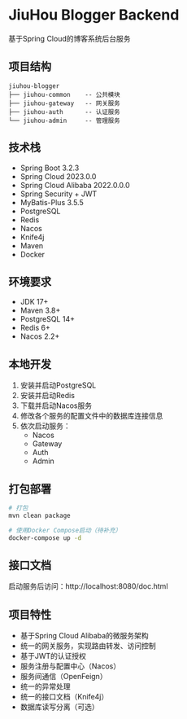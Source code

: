 # JiuHou Blogger Backend

基于Spring Cloud的博客系统后台服务

## 项目结构

```
jiuhou-blogger
├── jiuhou-common    -- 公共模块
├── jiuhou-gateway   -- 网关服务
├── jiuhou-auth      -- 认证服务
└── jiuhou-admin     -- 管理服务
```

## 技术栈

- Spring Boot 3.2.3
- Spring Cloud 2023.0.0
- Spring Cloud Alibaba 2022.0.0.0
- Spring Security + JWT
- MyBatis-Plus 3.5.5
- PostgreSQL
- Redis
- Nacos
- Knife4j
- Maven
- Docker

## 环境要求

- JDK 17+
- Maven 3.8+
- PostgreSQL 14+
- Redis 6+
- Nacos 2.2+

## 本地开发

1. 安装并启动PostgreSQL
2. 安装并启动Redis
3. 下载并启动Nacos服务
4. 修改各个服务的配置文件中的数据库连接信息
5. 依次启动服务：
   - Nacos
   - Gateway
   - Auth
   - Admin

## 打包部署

```bash
# 打包
mvn clean package

# 使用Docker Compose启动（待补充）
docker-compose up -d
```

## 接口文档

启动服务后访问：http://localhost:8080/doc.html

## 项目特性

- 基于Spring Cloud Alibaba的微服务架构
- 统一的网关服务，实现路由转发、访问控制
- 基于JWT的认证授权
- 服务注册与配置中心（Nacos）
- 服务间通信（OpenFeign）
- 统一的异常处理
- 统一的接口文档（Knife4j）
- 数据库读写分离（可选） 
